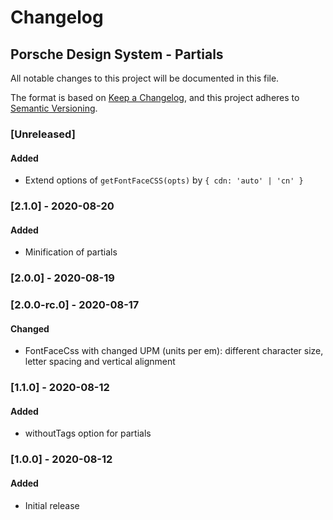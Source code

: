 # Changelog
 
## Porsche Design System - Partials
All notable changes to this project will be documented in this file.

The format is based on [Keep a Changelog](https://keepachangelog.com/en/1.0.0/),
and this project adheres to [Semantic Versioning](https://semver.org/spec/v2.0.0.html).

### [Unreleased]

#### Added
- Extend options of `getFontFaceCSS(opts)` by `{ cdn: 'auto' | 'cn' }`

### [2.1.0] - 2020-08-20

#### Added
- Minification of partials

### [2.0.0] - 2020-08-19

### [2.0.0-rc.0] - 2020-08-17

#### Changed
- FontFaceCss with changed UPM (units per em): different character size, letter spacing and vertical alignment

### [1.1.0] - 2020-08-12

#### Added
- withoutTags option for partials

### [1.0.0] - 2020-08-12

#### Added
- Initial release